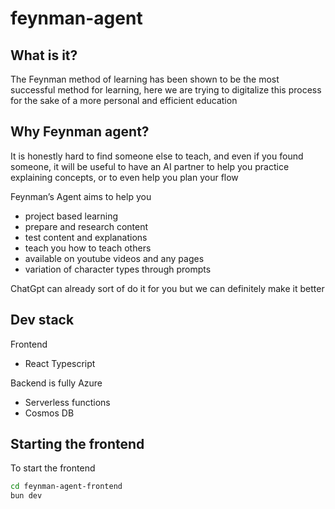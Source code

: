 # feynman-agent

## What is it?

The Feynman method of learning has been shown to be the most successful method for learning, here we are trying to digitalize this process for the sake of a more personal and efficient education

## Why Feynman agent?

It is honestly hard to find someone else to teach, and even if you found someone, it will be useful to have an AI partner to help you practice explaining concepts, or to even help you plan your flow

Feynman’s Agent aims to help you

- project based learning
- prepare and research content
- test content and explanations
- teach you how to teach others
- available on youtube videos and any pages
- variation of character types through prompts

ChatGpt can already sort of do it for you but we can definitely make it better

## Dev stack

Frontend 
- React Typescript

Backend is fully Azure
- Serverless functions
- Cosmos DB

## Starting the frontend

To start the frontend
```bash
cd feynman-agent-frontend
bun dev
```